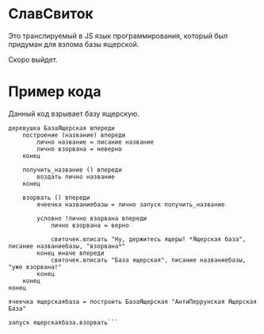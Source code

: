 # СлавСвиток
Это транслируемый в JS язык программирования, который был придуман для взлома базы ящерской.

Скоро выйдет.

# Пример кода
Данный код взрывает базу ящерскую.
```
деревушка БазаЯщерская впереди
    построение (название) впереди
        лично название = писание название
        лично взорвана = неверно
    конец

    получить_название () впереди
        воздать лично название
    конец

    взорвать () впереди
        ячеечка названиебазы = лично запуск получить_название

        условно !лично взорвана впереди
            лично взорвана = верно

            свиточек.вписать "Ну, держитесь ящеры! *Ящерская база", писание названиебазы, "взорвана*"
        конец иначе впереди
            свиточек.вписать "База ящерская", писание названиебазы, "уже взорвана!"
        конец
    конец
конец

ячеечка ящерскаябаза = построить БазаЯщерская "АнтиПеррунская Ящерская База"

запуск ящерскаябаза.взорвать```

